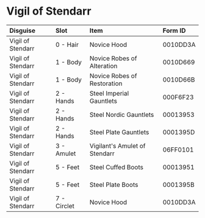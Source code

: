 <!-- TITLE: Vigil of Stendarr -->

# Vigil of Stendarr
Disguise | Slot | Item | Form ID
:--- | :--- | :--- | :---
Vigil of Stendarr | 0 - Hair | Novice Hood | 0010DD3A
Vigil of Stendarr | 1 - Body | Novice Robes of Alteration | 0010D669
Vigil of Stendarr | 1 - Body | Novice Robes of Restoration | 0010D66B
Vigil of Stendarr | 2 - Hands | Steel Imperial Gauntlets | 000F6F23
Vigil of Stendarr | 2 - Hands | Steel Nordic Gauntlets | 00013953
Vigil of Stendarr | 2 - Hands | Steel Plate Gauntlets | 0001395D
Vigil of Stendarr | 3 - Amulet | Vigilant's Amulet of Stendarr | 06FF0101
Vigil of Stendarr | 5 - Feet | Steel Cuffed Boots | 00013951
Vigil of Stendarr | 5 - Feet | Steel Plate Boots | 0001395B
Vigil of Stendarr | 7 - Circlet | Novice Hood | 0010DD3A